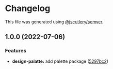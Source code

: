# Changelog

This file was generated using [@jscutlery/semver](https://github.com/jscutlery/semver).

## 1.0.0 (2022-07-06)


### Features

* **design-palatte:** add palette package ([5297bc2](https://gitlab.migoinc.com/migotv/paintbox/commit/5297bc290c1ec33f8ea89981231fd2a6986e9334))
